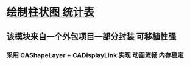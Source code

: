 # [绘制柱状图 统计表](https://github.com/ChaoYuW/OCChart/blob/main/ChartView/ChartView/chartVIew.mov)
## 该模块来自一个外包项目一部分封装 可移植性强 
### 采用 CAShapeLayer + CADisplayLink 实现  动画流畅 内存稳定  
